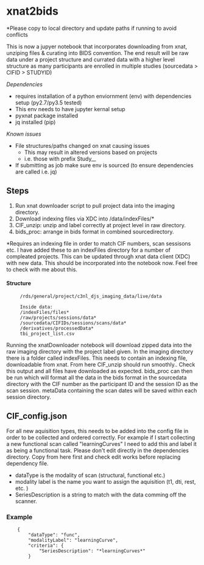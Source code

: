 # xnat2bids
*Please copy to local directory and update paths if running to avoid conflicts

This is now a jupyer notebook that incorporates downloading from xnat, unziping files & curating into BIDS convention. The end result will be raw data under a project structure and currated data with a higher level structure as many participants are enrolled in multiple studies (sourcedata > CIFID > STUDYID)

*Dependencies*
- requires installation of a python enviornment (env) with dependencies setup (py2.7/py3.5 tested) 
- This env needs to have jupyter kernal setup
- pyxnat package installed
- jq installed (pip)

*Known issues*
- File structures/paths changed on xnat causing issues
    - This may result in altered versions based on projects
    - i.e. those with prefix Study__ 
- If submitting as job make sure env is sourced (to ensure dependencies are called i.e. jq)

## Steps
1. Run xnat downloader script to pull project data into the imaging directory. 
2. Download indexing files via XDC into /data/indexFiles/*
3. CIF_unzip: unzip and label correctly at project level in raw directory. 
4. bids_proc: arrange in bids format in combined sourcedirectory.

*Requires an indexing file in order to match CIF numbers, scan sessisons etc. I have added these to an indexFiles directory for a number of compleated projects. This can be updated through xnat data client (XDC) with new data. This should be incorporated into the notebook now. Feel free to check with me about this. 

#### Structure 

         /rds/general/project/c3nl_djs_imaging_data/live/data
         
         Inside data:
         /indexFiles/files*
         /raw/projects/sessions/data*
         /sourcedata/CIFIDs/sessions/scans/data*
         /derivatives/processedData*
         tbi_project_list.csv

Running the xnatDownloader notebook will download zipped data into the raw imaging directory with the project label given. In the imaging directory there is a folder called indexFiles. This needs to contain an indexing file, downloadable from xnat. From here CIF_unzip should run smoothly.. Check this output and all files have downloaded as expected. bids_proc can then be run which will format all the data in the bids format in the sourcedata directory with the CIF number as the participant ID and the session ID as the scan session. metaData containing the scan dates will be saved within each session directory. 


## CIF_config.json
For all new aquisition types, this needs to be added into the config file in order to be collected and ordered correctly. 
For example if I start collecting a new functional scan called "learningCurves" I need to add this and label it as being a functional task. Please don't edit directly in the dependencies directory. Copy from here first and check edit works before replacing dependency file. 

- dataType is the modality of scan (structural, functional etc.)  
- modality label is the name you want to assign the aquisition (t1, dti, rest, etc. )
- SeriesDescription is a string to match with the data comming off the scanner. 

### Example

        {
            "dataType": "func",
            "modalityLabel": "learningCurve",
            "criteria": {
                "SeriesDescription": "*learningCurves*"
            }

